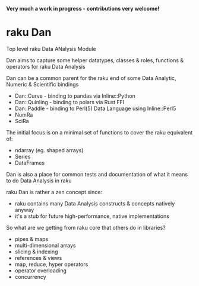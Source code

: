 **Very much a work in progress - contributions very welcome!**

# raku Dan
Top level raku Data ANalysis Module

Dan aims to capture some helper datatypes, classes & roles, functions & operators for raku Data Analysis 

Dan can be a common parent for the raku end of some Data Analytic, Numeric & Scientific bindings
- Dan::Curve    - binding to pandas via Inline::Python
- Dan::Quinling - binding to polars via Rust FFI
- Dan::Paddle   - binding to Perl(5) Data Language using Inline::Perl5
- NumRa
- SciRa

The initial focus is on a minimal set of functions to cover the raku equivalent of:
- ndarray (eg. shaped arrays)
- Series
- DataFrames

Dan is also a place for common tests and documentation of what it means to do Data Analysis in raku

raku Dan is rather a zen concept since:
- raku contains many Data Analysis constructs & concepts natively anyway
- it's a stub for future high-performance, native implementations

So what are we getting from raku core that others do in libraries?
- pipes & maps
- multi-dimensional arrays
- slicing & indexing
- references & views
- map, reduce, hyper operators
- operator overloading
- concurrency
